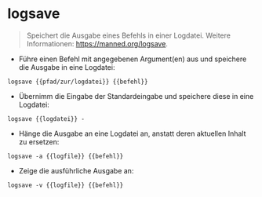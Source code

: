 # logsave

> Speichert die Ausgabe eines Befehls in einer Logdatei.
> Weitere Informationen: <https://manned.org/logsave>.

- Führe einen Befehl mit angegebenen Argument(en) aus und speichere die Ausgabe in eine Logdatei:

`logsave {{pfad/zur/logdatei}} {{befehl}}`

- Übernimm die Eingabe der Standardeingabe und speichere diese in eine Logdatei:

`logsave {{logdatei}} -`

- Hänge die Ausgabe an eine Logdatei an, anstatt deren aktuellen Inhalt zu ersetzen:

`logsave -a {{logfile}} {{befehl}}`

- Zeige die ausführliche Ausgabe an:

`logsave -v {{logfile}} {{befehl}}`
